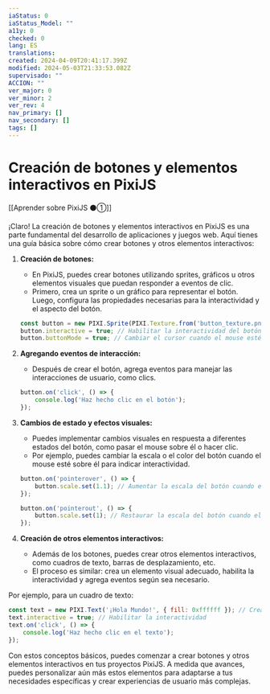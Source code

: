 ```yaml
---
iaStatus: 0
iaStatus_Model: ""
a11y: 0
checked: 0
lang: ES
translations: 
created: 2024-04-09T20:41:17.399Z
modified: 2024-05-03T21:33:53.082Z
supervisado: ""
ACCION: ""
ver_major: 0
ver_minor: 2
ver_rev: 4
nav_primary: []
nav_secondary: []
tags: []
---
```

# Creación de botones y elementos interactivos en PixiJS

[[Aprender sobre PixiJS ⚫①]]

¡Claro! La creación de botones y elementos interactivos en PixiJS es una parte fundamental del desarrollo de aplicaciones y juegos web. Aquí tienes una guía básica sobre cómo crear botones y otros elementos interactivos:

1. **Creación de botones:**
   - En PixiJS, puedes crear botones utilizando sprites, gráficos u otros elementos visuales que puedan responder a eventos de clic.
   - Primero, crea un sprite o un gráfico para representar el botón. Luego, configura las propiedades necesarias para la interactividad y el aspecto del botón.

   ```javascript
   const button = new PIXI.Sprite(PIXI.Texture.from('button_texture.png'));
   button.interactive = true; // Habilitar la interactividad del botón
   button.buttonMode = true; // Cambiar el cursor cuando el mouse esté sobre el botón
   ```

2. **Agregando eventos de interacción:**
   - Después de crear el botón, agrega eventos para manejar las interacciones de usuario, como clics.

   ```javascript
   button.on('click', () => {
       console.log('Haz hecho clic en el botón');
   });
   ```

3. **Cambios de estado y efectos visuales:**
   - Puedes implementar cambios visuales en respuesta a diferentes estados del botón, como pasar el mouse sobre él o hacer clic.
   - Por ejemplo, puedes cambiar la escala o el color del botón cuando el mouse esté sobre él para indicar interactividad.

   ```javascript
   button.on('pointerover', () => {
       button.scale.set(1.1); // Aumentar la escala del botón cuando el mouse esté sobre él
   });

   button.on('pointerout', () => {
       button.scale.set(1); // Restaurar la escala del botón cuando el mouse salga
   });
   ```

4. **Creación de otros elementos interactivos:**
   - Además de los botones, puedes crear otros elementos interactivos, como cuadros de texto, barras de desplazamiento, etc.
   - El proceso es similar: crea un elemento visual adecuado, habilita la interactividad y agrega eventos según sea necesario.

Por ejemplo, para un cuadro de texto:

```javascript
const text = new PIXI.Text('¡Hola Mundo!', { fill: 0xffffff }); // Crear un texto
text.interactive = true; // Habilitar la interactividad
text.on('click', () => {
    console.log('Haz hecho clic en el texto');
});
```

Con estos conceptos básicos, puedes comenzar a crear botones y otros elementos interactivos en tus proyectos PixiJS. A medida que avances, puedes personalizar aún más estos elementos para adaptarse a tus necesidades específicas y crear experiencias de usuario más complejas.